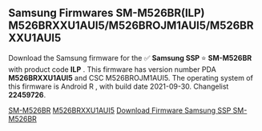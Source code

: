 <h2>Samsung Firmwares SM-M526BR(ILP) M526BRXXU1AUI5/M526BROJM1AUI5/M526BRXXU1AUI5</h2>
Download the Samsung firmware for the ✅ <strong>Samsung SSP </strong> ⭐ <strong>SM-M526BR</strong> with product code <strong>ILP</strong> . This firmware has version number PDA <strong>M526BRXXU1AUI5</strong> and CSC M526BROJM1AUI5. The operating system of this firmware is Android R , with build date 2021-09-30. Changelist <strong>22459726</strong>.


[SM-M526BR](https://samfirm.shop/samsung/model/SM-M526BR)
[M526BRXXU1AUI5](https://samfirm.shop/samsung/pda/M526BRXXU1AUI5)
[Download Firmware Samsung SSP SM-M526BR](https://samfirm.shop/samsung/firmware/475503)
